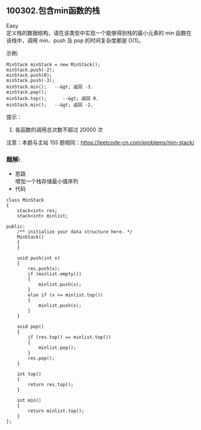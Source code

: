 ## 100302.包含min函数的栈
Easy  
定义栈的数据结构，请在该类型中实现一个能够得到栈的最小元素的 min 函数在该栈中，调用 min、push 及 pop 的时间复杂度都是 O(1)。

 

示例:

```
MinStack minStack = new MinStack();
minStack.push(-2);
minStack.push(0);
minStack.push(-3);
minStack.min();   --&gt; 返回 -3.
minStack.pop();
minStack.top();      --&gt; 返回 0.
minStack.min();   --&gt; 返回 -2.

```

 

提示：

<ol>
	<li>各函数的调用总次数不超过 20000 次</li>
</ol>

 

注意：本题与主站 155 题相同：<a href="https://leetcode-cn.com/problems/min-stack/">https://leetcode-cn.com/problems/min-stack/</a>

### 题解:  
* 思路  
增加一个栈存储最小值序列
* 代码  
```  
class MinStack
{
    stack<int> res;
    stack<int> minlist;

public:
    /** initialize your data structure here. */
    MinStack()
    {
    }

    void push(int x)
    {
        res.push(x);
        if (minlist.empty())
        {
            minlist.push(x);
        }
        else if (x <= minlist.top())
        {
            minlist.push(x);
        }
    }

    void pop()
    {
        if (res.top() == minlist.top())
        {
            minlist.pop();
        }
        res.pop();
    }

    int top()
    {
        return res.top();
    }

    int min()
    {
        return minlist.top();
    }
};
```
